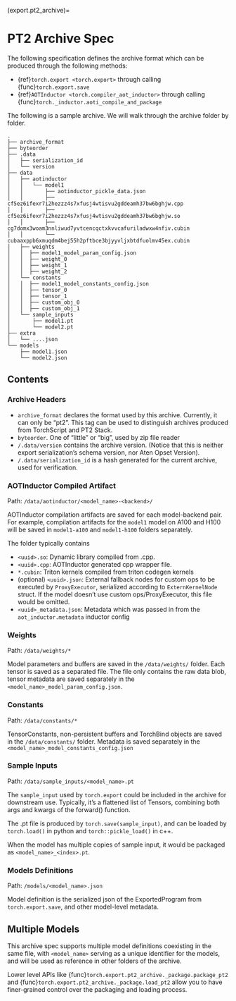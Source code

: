 (export.pt2_archive)=

# PT2 Archive Spec

The following specification defines the archive format which can be produced
through the following methods:

* {ref}`torch.export <torch.export>` through calling {func}`torch.export.save`
* {ref}`AOTInductor <torch.compiler_aot_inductor>` through calling {func}`torch._inductor.aoti_compile_and_package`

The following is a sample archive. We will walk through the archive folder by folder.

```
.
├── archive_format
├── byteorder
├── .data
│   ├── serialization_id
│   └── version
├── data
│   ├── aotinductor
│   │   └── model1
│   │       ├── aotinductor_pickle_data.json
│   │       ├── cf5ez6ifexr7i2hezzz4s7xfusj4wtisvu2gddeamh37bw6bghjw.cpp
│   │       ├── cf5ez6ifexr7i2hezzz4s7xfusj4wtisvu2gddeamh37bw6bghjw.so
│   │       ├── cg7domx3woam3nnliwud7yvtcencqctxkvvcafuriladwxw4nfiv.cubin
│   │       └── cubaaxppb6xmuqdm4bej55h2pftbce3bjyyvljxbtdfuolmv45ex.cubin
│   ├── weights
│   │  ├── model1_model_param_config.json
│   │  ├── weight_0
│   │  ├── weight_1
│   │  ├── weight_2
│   └── constants
│   │  ├── model1_model_constants_config.json
│   │  ├── tensor_0
│   │  ├── tensor_1
│   │  ├── custom_obj_0
│   │  ├── custom_obj_1
│   └── sample_inputs
│       ├── model1.pt
│       └── model2.pt
├── extra
│   └── ....json
└── models
    ├── model1.json
    └── model2.json
```

## Contents

### Archive Headers
* `archive_format` declares the format used by this archive. Currently, it can only be “pt2”. This tag can be used to distinguish archives produced from TorchScript and PT2 Stack.
* `byteorder`. One of “little” or “big”, used by zip file reader
* `/.data/version` contains the archive version. (Notice that this is neither export serialization’s schema version, nor Aten Opset Version).
* `/.data/serialization_id` is a hash generated for the current archive, used for verification.


### AOTInductor Compiled Artifact
Path: `/data/aotinductor/<model_name>-<backend>/`

AOTInductor compilation artifacts are saved for each model-backend pair. For
example, compilation artifacts for the `model1` model on A100 and H100 will be
saved in `model1-a100` and `model1-h100` folders separately.

The folder typically contains
* `<uuid>.so`: Dynamic library compiled from <uuid>.cpp.
* `<uuid>.cpp`: AOTInductor generated cpp wrapper file.
* `*.cubin`: Triton kernels compiled from triton codegen kernels
* (optional) `<uuid>.json`: External fallback nodes for custom ops to be executed by `ProxyExecutor`, serialized according to `ExternKernelNode` struct. If the model doesn’t use custom ops/ProxyExecutor, this file would be omitted.
* `<uuid>_metadata.json`: Metadata which was passed in from the `aot_inductor.metadata` inductor config

### Weights
Path: `/data/weights/*`

Model parameters and buffers are saved in the `/data/weights/` folder. Each
tensor is saved as a separated file. The file only contains the raw data blob,
tensor metadata are saved separately in the
`<model_name>_model_param_config.json`.

### Constants
Path: `/data/constants/*`

TensorConstants, non-persistent buffers and TorchBind objects are saved in the
`/data/constants/` folder. Metadata is saved separately in the
`<model_name>_model_constants_config.json`

### Sample Inputs
Path: `/data/sample_inputs/<model_name>.pt`

The `sample_input` used by `torch.export` could be included in the archive for
downstream use. Typically, it’s a flattened list of Tensors, combining both args
and kwargs of the forward() function.

The .pt file is produced by `torch.save(sample_input)`, and can be loaded by
`torch.load()` in python and `torch::pickle_load()` in c++.

When the model has multiple copies of sample input, it would be packaged as
`<model_name>_<index>.pt`.

### Models Definitions
Path: `/models/<model_name>.json`

Model definition is the serialized json of the ExportedProgram from
`torch.export.save`, and other model-level metadata.

## Multiple Models

This archive spec supports multiple model definitions coexisting in the same
file, with `<model_name>` serving as a unique identifier for the models, and
will be used as reference in other folders of the archive.

Lower level APIs like {func}`torch.export.pt2_archive._package.package_pt2` and
{func}`torch.export.pt2_archive._package.load_pt2` allow you to have
finer-grained control over the packaging and loading process.
